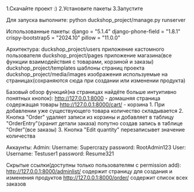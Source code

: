 1.Скачайте проект :)
2.Установите пакеты
3.Запустите

Для запуска выполните:
python duckshop_project/manage.py runserver

Использованные пакеты:
django = "5.1.4"
django-phone-field = "1.8.1"
crispy-bootstrap5 = "2024.10"
pillow = "11.0.0"

Архитектура:
    duckshop_project/users приложение кастомного пользователя
    duckshop_project/pages приложение магазина(все функции взаимодействия с товарами, корзиной и заказы)
    duckshop_project/templates шаблоны страниц проекта
    duckshop_project/media/images изображения используемые на страницах(сохраняются сюда при создании или изменении продукта)


Базовый обзор функций(на страницах найдёте больше интуитивно понятных кнопок):
    http://127.0.0.1:8000 - домашняя страница содержащая товары
    http://127.0.0.1:8000/cart/ - корзина
    1. При добавлении уже существующего товара количество складывается
    2. Кнопка "Order" удаляет записи из корзины и добавляет в таблицу "OrderEntry"(хранит детали заказа) попутно создав запись в таблице "Order"(все заказы)
    3. Кнопка "Edit quantity" перезаписывет значение количества

Аккаунты:
    Admin:
    Username: Supercrazy
    password: RootAdmin123
    User:
    Username: Testuser1
    password: Resume321

Скрытые ссылки(доступны только пользователям с permission add):
    http://127.0.0.1:8000/adminlist/ содержит страницу для создания и изменения продуктов
    http://127.0.0.1:8000/order/ содержит список всех заказов